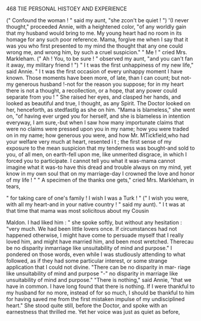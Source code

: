 468          TIIE PERSONAL HISTOEY AND EXPERIENCE

   (" Confound the woman ! " said my aunt, "she zcon't be quiet ! ")
   '(I never thought," proceeded Annie, with a heightened color, "of any
worldly gain that my husband would bring to me. My young heart had
no room in its homage for any such poor reference. Mama, forgive me
when I say that it was you who first presented to my mind the thought
that any one could wrong me, and wrong him, by such a cruel suspicion."
   " Me ! " cried Mrs. Markleham.
   (" Ah ! You, to be sure ! " observed my aunt, "and you can't fan it
away, my military friend ! ")
   " I t was the first unhappiness of my new life," said Annie.       " I t was
the first occasion of every unhappy moment I have known. Those moments
have been more, of late, than I can count; but not-my                 generous
husband !-not for the reason you suppose; for in my heart there is not
a thought, a recollection, or a hope, that any power could separate
from you ! "
   She raised her eyes, and clasped her hands, and looked as beautiful and
true, I thought, as any Spirit. The Doctor looked on her, henceforth, as
stedfastlg as she on him.
   "Mama is blameless," she went on, "of having ever urged you for
herself, and she is blameless in intention everyway, I am sure,-but when
I saw how many importunate claims that were no claims were pressed upon
you in my name; how you were traded on in my name; how generous
you were, and how Mr. MTickfield,who had your welfare very much at
heart, resented i t ; the first sense of my exposure to the mean suspicion that
my tenderness was bought-and sold to you, of all men, on earth-fell
upon me, like unmerited disgrace, in which I forced you to participate.
I cannot tell you what it was-mama cannot imagine what it was-to have
this dread and trouble always on my mind, yet know in my own soul that
on my marriage-day I crowned the love and honor of my life ! "
    " A specimen of the thanks one gets," cried Mrs. Markleham, in tears,

" for taking care of one's family ! I wish I was a Turk ! "
   (" I wish you were, with all my heart-and in your native country ! "
said my aunt).
    " I t was at that time that mama was most solicitous about my Cousin

Maldon. I had liked him : " she spoke softly, but without any hesitation :
 "very much. We had been little lovers once. If circumstances had
not happened otherwise, I might have come to persuade myself that I
really loved him, and might have married him, and been most wretched.
Therecau be no disparity inmarriage like unsuitability of mind and purpose."
    I pondered on those words, even while I was studiously attending to
 what followed, as if they had some particular interest, or some strange
application that I could not divine. "There can be no disparity in mar-
riage like unsuitability of mind and purpose "-" no disparity in marriage
like unsuitability of mind and purpose."
    "There is nothing," said Annie, "that we have in common. I have
 long found that there is nothing. If I were thankful to my husband for
 no more, instead of for so much, I should be thankful to him for having
 saved me from the first mistaken impulse of my undisciplined heart."
    She stood quite still, before the Doctor, and spoke with an earnestness
 that thrilled me. Yet her voice was just as quiet as before,

